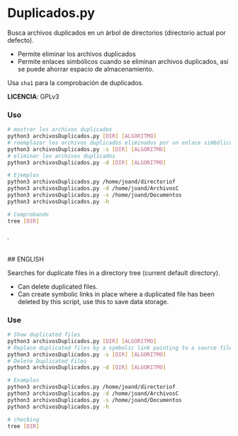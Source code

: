 # Duplicados.py

Busca archivos duplicados en un árbol de directorios (directorio actual por defecto).

 - Permite eliminar los archivos duplicados
 - Permite enlaces simbólicos cuando se eliminan archivos duplicados, así se puede ahorrar espacio de almacenamiento.

Usa `sha1` para la comprobación de duplicados.

**LICENCIA**: GPLv3

### Uso

```bash
# mostrar los archivos duplicados
python3 archivosDuplicados.py [DIR] [ALGORITMO]
# reemplazar los archivos duplicados eliminados por un enlace simbólico que apunta a un archivo origen
python3 archivosDuplicados.py -s [DIR] [ALGORITMO]
# eliminar los archivos duplicados
python3 archivosDuplicados.py -d [DIR] [ALGORITMO]

# Ejemplos
python3 archivosDuplicados.py /home/joand/directoriof 
python3 archivosDuplicados.py -d /home/joand/ArchivosC
python3 archivosDuplicados.py -s /home/joand/Documentos 
python3 archivosDuplicados.py -h

# Comprobando
tree [DIR]
```


<h6 id='en'>.</h6>
## ENGLISH

Searches for duplicate files in a directory tree (current default directory).

 - Can delete duplicated files.
 - Can create symbolic links in place where a duplicated file has been deleted by this script, use this to save data storage.

### Use

```bash
# Show duplicated files
python3 archivosDuplicados.py [DIR] [ALGORITMO]
# Replace duplicated files by a symbolic link pointing to a source file.
python3 archivosDuplicados.py -s [DIR] [ALGORITMO]
# Delete Duplicated Files
python3 archivosDuplicados.py -d [DIR] [ALGORITMO]

# Examples
python3 archivosDuplicados.py /home/joand/directoriof 
python3 archivosDuplicados.py -d /home/joand/ArchivosC
python3 archivosDuplicados.py -s /home/joand/Documentos 
python3 archivosDuplicados.py -h

# checking
tree [DIR]
```
